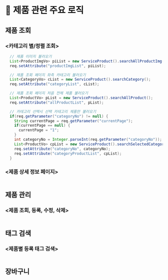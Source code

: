 # 👾 제품 관련 주요 로직

## 제품 조회 
### <카테고리 별/정렬 조회>
```java
  // 제품 이미지 불러오기
  List<ProductImgVo> piList = new ServiceProduct().searchAllProductImg();
  req.setAttribute("productImgList", piList);

  // 제품 조회 페이지 좌측 카테고리 불러오기
  List<CategoryVo> cList = new ServiceProduct().searchCategory();
  req.setAttribute("categoryList", cList);

  // 제품 조회 페이지 처음 전체 제품 불러오기
  List<ProductVo> pList = new ServiceProduct().searchAllProduct();
  req.setAttribute("allProductList", pList);

  // 카테고리 선택시 선택 카테고리 제품만 불러오기
  if(req.getParameter("categoryNo") != null) {
    String currentPage = req.getParameter("currentPage");
    if(currentPage == null) {
      currentPage = "1";
    }
    int categoryNo = Integer.parseInt(req.getParameter("categoryNo"));
    List<ProductVo> cpList = new ServiceProduct().searchSelectedCategoryProduct(categoryNo, currentPage);
    req.setAttribute("categoryNo", categoryNo);
    req.setAttribute("categoryProductList", cpList);
  }
```

### <제품 상세 정보 페이지>
```java

```

## 제품 관리 
### <제품 조회, 등록, 수정, 삭제>
```java

```


## 태그 검색 
### <제품별 등록 태그 검색>
```java

```

## 장바구니
```java

```
